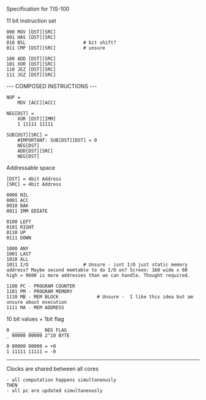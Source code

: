 Specification for TIS-100

11 bit instruction set

    000 MOV [DST][SRC]
    001 HAS [DST][SRC]
    010 BSL                     # bit shift?
    011 CMP [DST][SRC]          # unsure

    100 ADD [DST][SRC]
    101 XOR [DST][SRC]
    110 JEZ [DST][SRC]
    111 JGZ [DST][SRC]

--- COMPOSED INSTRUCTIONS ---

    NOP =
        MOV [ACC][ACC]

    NEG[DST] = 
        XOR [DST][IMM]
        1 11111 11111

    SUB[DST][SRC] = 
        #IMPORTANT: SUB[DST][DST] = 0
        NEG[DST]
        ADD[DST][SRC]
        NEG[DST]

Addressable space

    [DST] = 4bit Address
    [SRC] = 4bit Address

    0000 NIL
    0001 ACC
    0010 BAK
    0011 IMM EDIATE

    0100 LEFT
    0101 RIGHT
    0110 UP
    0111 DOWN

    1000 ANY
    1001 LAST
    1010 ALL
    1011 I/O                    # Unsure - isnt I/O just static memory address? Maybe second memtable to do I/O on? Screen: 160 wide x 60 high = 9600 is more addresses than we can handle. Thought required.

    1100 PC - PROGRAM COUNTER
    1101 PM - PROGRAM MEMORY
    1110 MB - MEM BLOCK              # Unsure -  I like this idea but am unsure about execution
    1111 MA - MEM ADDRESS

10 bit values + 1bit flag

    0 _____ _____ NEG FLAG
    _ 00000 00000 2^10 BYTE

    0 00000 00000 = +0
    1 11111 11111 = -0


 --------------------

 Clocks are shared between all cores

    - all computation happens simultaneously
    THEN
    - all pc are updated simultaneously